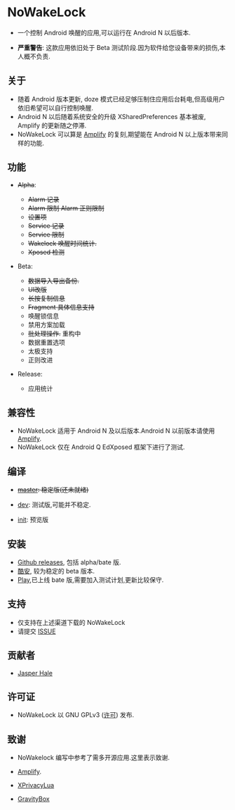# NoWakeLock

* 一个控制 Android 唤醒的应用,可以运行在 Android N 以后版本.

* **严重警告**: 这款应用依旧处于 Beta 测试阶段.因为软件给您设备带来的损伤,本人概不负责.

## 关于

* 随着 Android 版本更新, doze 模式已经足够压制住应用后台耗电,但高级用户依旧希望可以自行控制唤醒.
* Android N 以后随着系统安全的升级 XSharedPreferences 基本被废, Amplify 的更新随之停滞.
* NoWakeLock 可以算是 [Amplify](https://github.com/mh0rst/Amplify) 的复刻,期望能在 Android N 以上版本带来同样的功能.

## 功能

* ~~Alpha~~:
  * ~~Alarm 记录~~
  * ~~Alarm 限制 Alarm 正则限制~~
  * ~~设置项~~
  * ~~Service 记录~~
  * ~~Service 限制~~
  * ~~Wakelock 唤醒时间统计.~~
  * ~~Xposed 检测~~

* Beta:
  * ~~数据导入导出备份.~~
  * ~~UI改版~~
  * ~~长按复制信息~~
  * ~~Fragment 具体信息支持~~
  * 唤醒锁信息
  * 禁用方案加载
  * ~~批处理操作.~~ 重构中
  * 数据重置选项
  * 太极支持
  * 正则改进

* Release:
  * 应用统计

## 兼容性

* NoWakeLock 适用于 Android N 及以后版本.Android N 以前版本请使用 [Amplify](https://github.com/mh0rst/Amplify).
* NoWakeLock 仅在 Android Q EdXposed 框架下进行了测试.

## 编译

* ~~[master](https://github.com/Jasper-1024/NoWakeLock): 稳定版(还未就绪)~~

* [dev](https://github.com/Jasper-1024/NoWakeLock/tree/dev): 测试版,可能并不稳定.

* [init](https://github.com/Jasper-1024/NoWakeLock/tree/init): 预览版

## 安装

* [Github releases](https://github.com/Jasper-1024/NoWakeLock/releases), 包括 alpha/bate 版.
* [酷安](https://www.coolapk.com/apk/260112), 较为稳定的 beta 版本.
* [Play](https://play.google.com/store/apps/details?id=com.js.nowakelock),已上线 bate 版,需要加入测试计划,更新比较保守.

## 支持

* 仅支持在上述渠道下载的 NoWakeLock
* 请提交 [ISSUE](https://github.com/Jasper-1024/NoWakeLock/issues)

## 贡献者

* [Jasper Hale](https://github.com/Jasper-1024)

## 许可证

* NoWakeLock 以 GNU GPLv3 ([许可](https://github.com/Jasper-1024/NoWakeLock/blob/master/LICENSE)) 发布.

## 致谢

* NoWakelock 编写中参考了需多开源应用.这里表示致谢.

* [Amplify](https://github.com/mh0rst/Amplify).
* [XPrivacyLua](https://github.com/M66B/XPrivacyLua)
* [GravityBox](https://github.com/GravityBox/GravityBox)
